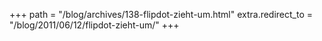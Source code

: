 +++
path = "/blog/archives/138-flipdot-zieht-um.html"
extra.redirect_to = "/blog/2011/06/12/flipdot-zieht-um/"
+++
